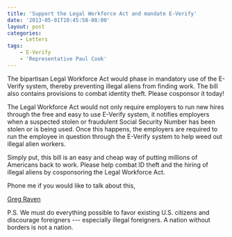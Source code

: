 ```yaml
---
title: 'Support the Legal Workforce Act and mandate E-Verify'
date: '2013-05-01T10:45:58-08:00'
layout: post
categories:
    - Letters
tags:
    - E-Verify
    - 'Representative Paul Cook'
---
```


The bipartisan Legal Workforce Act would phase in mandatory use of the E-Verify system, thereby preventing illegal aliens from finding work. The bill also contains provisions to combat identity theft. Please cosponsor it today!  
  
The Legal Workforce Act would not only require employers to run new hires through the free and easy to use E-Verify system, it notifies employers when a suspected stolen or fraudulent Social Security Number has been stolen or is being used. Once this happens, the employers are required to run the employee in question through the E-Verify system to help weed out illegal alien workers.

Simply put, this bill is an easy and cheap way of putting millions of Americans back to work. Please help combat ID theft and the hiring of illegal aliens by cosponsoring the Legal Workforce Act.

Phone me if you would like to talk about this,

[Greg Raven](https://www.gregraven.org/)

P.S. We must do everything possible to favor existing U.S. citizens and discourage foreigners --- especially illegal foreigners. A nation without borders is not a nation.